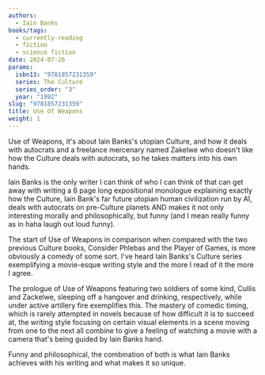 ```yaml
---
authors:
  - Iain Banks
books/tags:
  - currently-reading
  - fiction
  - science fiction
date: 2024-07-26
params:
  isbn13: "9781857231359"
  series: The Culture
  series_order: "3"
  year: "1992"
slug: "9781857231359"
title: Use Of Weapons
weight: 1
---
```


Use of Weapons, it's about Iain Banks's utopian Culture, and how it deals with autocrats and a freelance mercenary named Zakelwe who doesn't like how the Culture deals with autocrats, so he takes matters into his own hands.

<!--more-->

Iain Banks is the only writer I can think of who I can think of that can get away with writing a 6 page long expositional monologue explaining exactly how the Culture, Iain Bank's far future utopian human civilization run by AI, deals with autocrats on pre-Culture planets AND makes it not only interesting morally and philosophically, but funny (and I mean really funny as in haha laugh out loud funny).

The start of Use of Weapons in comparison when compared with the two previous Culture books, Consider Phlebas and the Player of Games, is more obviously a comedy of some sort. I've heard Iain Banks's Culture series exemplifying a movie-esque writing style and the more I read of it the more I agree.

The prologue of Use of Weapons featuring two soldiers of some kind, Cullis and Zackelwe, sleeping off a hangover and drinking, respectively, while under active artillery fire exemplifies this. The mastery of comedic timing, which is rarely attempted in novels because of how difficult it is to succeed at, the writing style focusing on certain visual elements in a scene moving from one to the next all combine to give a feeling of watching a movie with a camera that's being guided by Iain Banks hand.

Funny and philosophical, the combination of both is what Iain Banks achieves with his writing and what makes it so unique.